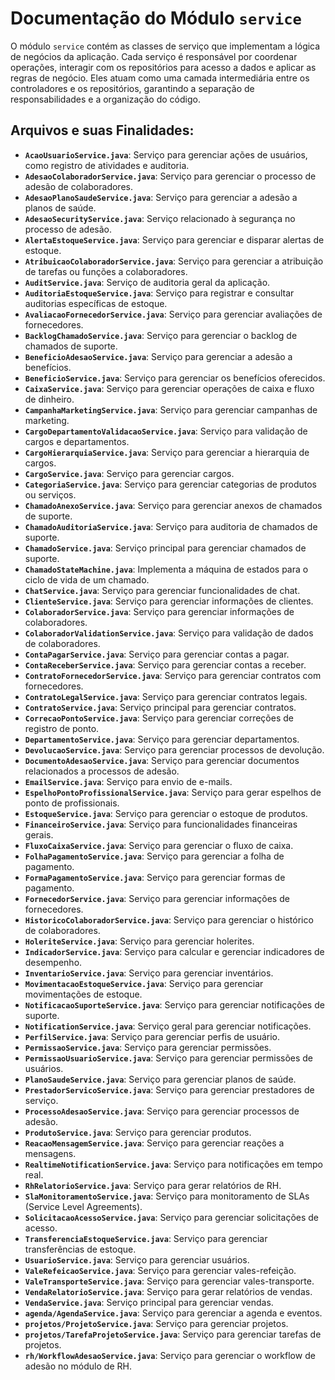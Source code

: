 # Documentação do Módulo `service`

O módulo `service` contém as classes de serviço que implementam a lógica de negócios da aplicação. Cada serviço é responsável por coordenar operações, interagir com os repositórios para acesso a dados e aplicar as regras de negócio. Eles atuam como uma camada intermediária entre os controladores e os repositórios, garantindo a separação de responsabilidades e a organização do código.

## Arquivos e suas Finalidades:

*   **`AcaoUsuarioService.java`**: Serviço para gerenciar ações de usuários, como registro de atividades e auditoria.
*   **`AdesaoColaboradorService.java`**: Serviço para gerenciar o processo de adesão de colaboradores.
*   **`AdesaoPlanoSaudeService.java`**: Serviço para gerenciar a adesão a planos de saúde.
*   **`AdesaoSecurityService.java`**: Serviço relacionado à segurança no processo de adesão.
*   **`AlertaEstoqueService.java`**: Serviço para gerenciar e disparar alertas de estoque.
*   **`AtribuicaoColaboradorService.java`**: Serviço para gerenciar a atribuição de tarefas ou funções a colaboradores.
*   **`AuditService.java`**: Serviço de auditoria geral da aplicação.
*   **`AuditoriaEstoqueService.java`**: Serviço para registrar e consultar auditorias específicas de estoque.
*   **`AvaliacaoFornecedorService.java`**: Serviço para gerenciar avaliações de fornecedores.
*   **`BacklogChamadoService.java`**: Serviço para gerenciar o backlog de chamados de suporte.
*   **`BeneficioAdesaoService.java`**: Serviço para gerenciar a adesão a benefícios.
*   **`BeneficioService.java`**: Serviço para gerenciar os benefícios oferecidos.
*   **`CaixaService.java`**: Serviço para gerenciar operações de caixa e fluxo de dinheiro.
*   **`CampanhaMarketingService.java`**: Serviço para gerenciar campanhas de marketing.
*   **`CargoDepartamentoValidacaoService.java`**: Serviço para validação de cargos e departamentos.
*   **`CargoHierarquiaService.java`**: Serviço para gerenciar a hierarquia de cargos.
*   **`CargoService.java`**: Serviço para gerenciar cargos.
*   **`CategoriaService.java`**: Serviço para gerenciar categorias de produtos ou serviços.
*   **`ChamadoAnexoService.java`**: Serviço para gerenciar anexos de chamados de suporte.
*   **`ChamadoAuditoriaService.java`**: Serviço para auditoria de chamados de suporte.
*   **`ChamadoService.java`**: Serviço principal para gerenciar chamados de suporte.
*   **`ChamadoStateMachine.java`**: Implementa a máquina de estados para o ciclo de vida de um chamado.
*   **`ChatService.java`**: Serviço para gerenciar funcionalidades de chat.
*   **`ClienteService.java`**: Serviço para gerenciar informações de clientes.
*   **`ColaboradorService.java`**: Serviço para gerenciar informações de colaboradores.
*   **`ColaboradorValidationService.java`**: Serviço para validação de dados de colaboradores.
*   **`ContaPagarService.java`**: Serviço para gerenciar contas a pagar.
*   **`ContaReceberService.java`**: Serviço para gerenciar contas a receber.
*   **`ContratoFornecedorService.java`**: Serviço para gerenciar contratos com fornecedores.
*   **`ContratoLegalService.java`**: Serviço para gerenciar contratos legais.
*   **`ContratoService.java`**: Serviço principal para gerenciar contratos.
*   **`CorrecaoPontoService.java`**: Serviço para gerenciar correções de registro de ponto.
*   **`DepartamentoService.java`**: Serviço para gerenciar departamentos.
*   **`DevolucaoService.java`**: Serviço para gerenciar processos de devolução.
*   **`DocumentoAdesaoService.java`**: Serviço para gerenciar documentos relacionados a processos de adesão.
*   **`EmailService.java`**: Serviço para envio de e-mails.
*   **`EspelhoPontoProfissionalService.java`**: Serviço para gerar espelhos de ponto de profissionais.
*   **`EstoqueService.java`**: Serviço para gerenciar o estoque de produtos.
*   **`FinanceiroService.java`**: Serviço para funcionalidades financeiras gerais.
*   **`FluxoCaixaService.java`**: Serviço para gerenciar o fluxo de caixa.
*   **`FolhaPagamentoService.java`**: Serviço para gerenciar a folha de pagamento.
*   **`FormaPagamentoService.java`**: Serviço para gerenciar formas de pagamento.
*   **`FornecedorService.java`**: Serviço para gerenciar informações de fornecedores.
*   **`HistoricoColaboradorService.java`**: Serviço para gerenciar o histórico de colaboradores.
*   **`HoleriteService.java`**: Serviço para gerenciar holerites.
*   **`IndicadorService.java`**: Serviço para calcular e gerenciar indicadores de desempenho.
*   **`InventarioService.java`**: Serviço para gerenciar inventários.
*   **`MovimentacaoEstoqueService.java`**: Serviço para gerenciar movimentações de estoque.
*   **`NotificacaoSuporteService.java`**: Serviço para gerenciar notificações de suporte.
*   **`NotificationService.java`**: Serviço geral para gerenciar notificações.
*   **`PerfilService.java`**: Serviço para gerenciar perfis de usuário.
*   **`PermissaoService.java`**: Serviço para gerenciar permissões.
*   **`PermissaoUsuarioService.java`**: Serviço para gerenciar permissões de usuários.
*   **`PlanoSaudeService.java`**: Serviço para gerenciar planos de saúde.
*   **`PrestadorServicoService.java`**: Serviço para gerenciar prestadores de serviço.
*   **`ProcessoAdesaoService.java`**: Serviço para gerenciar processos de adesão.
*   **`ProdutoService.java`**: Serviço para gerenciar produtos.
*   **`ReacaoMensagemService.java`**: Serviço para gerenciar reações a mensagens.
*   **`RealtimeNotificationService.java`**: Serviço para notificações em tempo real.
*   **`RhRelatorioService.java`**: Serviço para gerar relatórios de RH.
*   **`SlaMonitoramentoService.java`**: Serviço para monitoramento de SLAs (Service Level Agreements).
*   **`SolicitacaoAcessoService.java`**: Serviço para gerenciar solicitações de acesso.
*   **`TransferenciaEstoqueService.java`**: Serviço para gerenciar transferências de estoque.
*   **`UsuarioService.java`**: Serviço para gerenciar usuários.
*   **`ValeRefeicaoService.java`**: Serviço para gerenciar vales-refeição.
*   **`ValeTransporteService.java`**: Serviço para gerenciar vales-transporte.
*   **`VendaRelatorioService.java`**: Serviço para gerar relatórios de vendas.
*   **`VendaService.java`**: Serviço principal para gerenciar vendas.
*   **`agenda/AgendaService.java`**: Serviço para gerenciar a agenda e eventos.
*   **`projetos/ProjetoService.java`**: Serviço para gerenciar projetos.
*   **`projetos/TarefaProjetoService.java`**: Serviço para gerenciar tarefas de projetos.
*   **`rh/WorkflowAdesaoService.java`**: Serviço para gerenciar o workflow de adesão no módulo de RH.